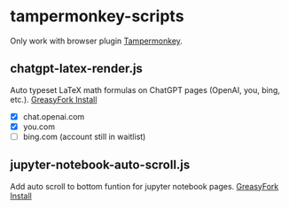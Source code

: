 # tampermonkey-scripts

Only work with browser plugin [Tampermonkey](https://www.tampermonkey.net/).

## chatgpt-latex-render.js

Auto typeset LaTeX math formulas on ChatGPT pages (OpenAI, you, bing, etc.).
[GreasyFork Install](https://greasyfork.org/zh-CN/scripts/456049)

- [x] chat.openai.com
- [x] you.com
- [ ] bing.com (account still in waitlist)

## jupyter-notebook-auto-scroll.js

Add auto scroll to bottom funtion for jupyter notebook pages.
[GreasyFork Install](https://greasyfork.org/zh-CN/scripts/418158)
